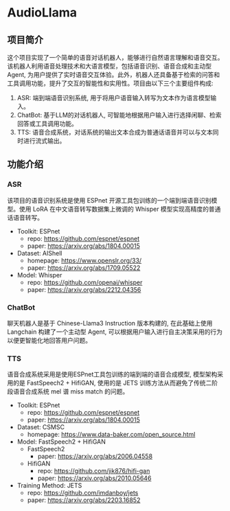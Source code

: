 # AudioLlama
## 项目简介
这个项目实现了一个简单的语音对话机器人，能够进行自然语言理解和语音交互。该机器人利用语音处理技术和大语言模型，包括语音识别、语音合成和主动型Agent, 为用户提供了实时语音交互体验。此外，机器人还具备基于检索的问答和工具调用功能，提升了交互的智能性和实用性。项目由以下三个主要组件构成:
1. ASR: 端到端语音识别系统, 用于将用户语音输入转写为文本作为语言模型输入。
2. ChatBot: 基于LLM的对话机器人, 可智能地根据用户输入进行选择闲聊、检索回答或工具调用功能。
3. TTS: 语音合成系统，对话系统的输出文本合成为普通话语音并可以与文本同时进行流式输出。

## 功能介绍
### ASR
该项目的语音识别系统是使用 ESPnet 开源工具包训练的一个端到端语音识别模型。使用 LoRA 在中文语音转写数据集上微调的 Whisper 模型实现高精度的普通话语音转写。
* Toolkit: ESPnet
  * repo: https://github.com/espnet/espnet
  * paper: https://arxiv.org/abs/1804.00015
* Dataset: AIShell
  * homepage: https://www.openslr.org/33/
  * paper: https://arxiv.org/abs/1709.05522
* Model: Whisper
  * repo: https://github.com/openai/whisper
  * paper: https://arxiv.org/abs/2212.04356
### ChatBot
聊天机器人是基于 Chinese-Llama3 Instruction 版本构建的, 在此基础上使用 Langchain 构建了一个主动型 Agent, 可以根据用户输入进行自主决策采用的行为以便更智能化地回答用户问题。
### TTS
语音合成系统采用是使用ESPnet工具包训练的端到端的语音合成模型, 模型架构采用的是 FastSpeech2 + HifiGAN, 使用的是 JETS 训练方法从而避免了传统二阶段语音合成系统 mel 谱 miss match 的问题。
* Toolkit: ESPnet
     * repo: https://github.com/espnet/espnet
     * paper: https://arxiv.org/abs/1804.00015
* Dataset: CSMSC
     * homepage: https://www.data-baker.com/open_source.html
* Model: FastSpeech2 + HifiGAN
  * FastSpeech2
     * paper: https://arxiv.org/abs/2006.04558
  * HifiGAN
     * repo: https://github.com/jik876/hifi-gan
     *  paper: https://arxiv.org/abs/2010.05646
* Training Method: JETS
     * repo: https://github.com/imdanboy/jets
     * paper: https://arxiv.org/abs/2203.16852

